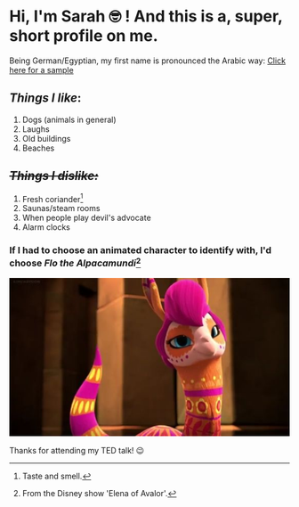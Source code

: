 # Hi, I'm Sarah 🤓 ! And this is a, super, short profile on me.

Being German/Egyptian, my first name is pronounced the Arabic way: [Click here for a sample](assets/keller-sarah.m4a)

## ***Things I like***:
1. Dogs (animals in general)
2. Laughs
3. Old buildings
4. Beaches

## ***~~Things I dislike:~~***
1. Fresh coriander[^1]
2. Saunas/steam rooms
3. When people play devil's advocate
4. Alarm clocks

### If I had to choose an animated character to identify with, I'd choose *Flo the Alpacamundi*[^2]
![Flo the Alpacamundi](assets/keller-sarah_flo.jpeg)




Thanks for attending my TED talk! 😉


[^1]: Taste and smell.
[^2]: From the Disney show 'Elena of Avalor'.
